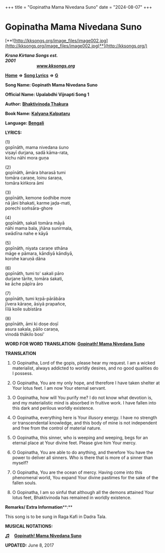 +++
title = "Gopinatha Mama Nivedana Suno"
date = "2024-08-07"
+++

# Gopinatha Mama Nivedana Suno
[**![http://kksongs.org/image_files/image002.jpg](http://kksongs.org/image_files/image002.jpg)**](http://kksongs.org/)

**_Krsna Kirtana Songs est. 2001_**                                                                                                                                                 **_www.kksongs.org_**

**[Home](http://kksongs.org/)** **⇒** **[Song Lyrics](http://kksongs.org/lyrics.html)** **⇒** **[G](http://kksongs.org/songs/song_g.html)**

**Song Name: Gopinath Mama Nivedana Suno**

**Official Name: Upalabdhi Vijnapti Song 1**

**Author:** [**Bhaktivinoda Thakura**](http://kksongs.org/authors/list/bhaktivinoda.html)

**Book Name: [Kalyana Kalpataru](http://kksongs.org/authors/literature/kalyanakalpataru.html)**

**Language: [Bengali](http://kksongs.org/language/list/bengali.html)**

**LYRICS:**

(1)  
gopīnāth, mama nivedana śuno  
viṣayī durjana, sadā kāma-rata,  
kichu nāhi mora guṇa

(2)  
gopīnāth, āmāra bharasā tumi  
tomāra caraṇe, loinu śaraṇa,  
tomāra kińkora āmi

(3)  
gopīnāth, kemone śodhibe more  
nā jāni bhakati, karme jaḍa-mati,  
porechi soḿsāra-ghore

(4)  
gopīnāth, sakali tomāra māyā  
nāhi mama bala, jñāna sunirmala,  
swādīna nahe e kāyā

(5)  
gopīnāth, niyata caraṇe sthāna  
māge e pāmara, kāndiyā kāndiyā,  
korohe karuṇā dāna

(6)  
gopīnāth, tumi to' sakali pāro  
durjane tārite, tomāra śakati,  
ke āche pāpīra āro

(7)  
gopīnāth, tumi kṛpā-pārābāra  
jīvera kāraṇe, āsiyā prapañce,  
līlā koile subistāra

(8)  
gopīnāth, āmi ki doṣe doṣī  
asura sakala, pāilo caraṇa,  
vinodá thākilo bosi'

**WORD FOR WORD TRANSLATION: [Gopinath! Mama Nivedana Suno](http://kksongs.org/synonym/g/gopinath1.html)**

**TRANSLATION**

1) O Gopinatha, Lord of the gopis, please hear my request. I am a wicked materialist, always addicted to worldly desires, and no good qualities do I possess.

2) O Gopinatha, You are my only hope, and therefore I have taken shelter at Your lotus feet. I am now Your eternal servant.

3) O Gopinatha, how will You purify me? I do not know what devotion is, and my materialistic mind is absorbed in fruitive work. I have fallen into this dark and perilous worldly existence.

4) O Gopinatha, everything here is Your illusory energy. I have no strength or transcendental knowledge, and this body of mine is not independent and free from the control of material nature.

5) O Gopinatha, this sinner, who is weeping and weeping, begs for an eternal place at Your divine feet. Please give him Your mercy.

6) O Gopinatha, You are able to do anything, and therefore You have the power to deliver all sinners. Who is there that is more of a sinner than myself?

7) O Gopinatha, You are the ocean of mercy. Having come into this phenomenal world, You expand Your divine pastimes for the sake of the fallen souls.

8) O Gopinatha, I am so sinful that although all the demons attained Your lotus feet, Bhaktivinoda has remained in worldly existence.

**Remarks/ Extra Information****:**

This song is to be sung in Raga Kafi in Dadra Tala.

**MUSICAL NOTATIONS:**

**[♫](http://kksongs.org/vsongs/gopinath1.html)**    **[Gopinath! Mama Nivedana Suno](http://kksongs.org/vsongs/gopinath1.html)**

**UPDATED:** June 8, 2017